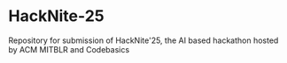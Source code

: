 # HackNite-25
Repository for submission of HackNite'25, the AI based hackathon hosted by ACM MITBLR and Codebasics
